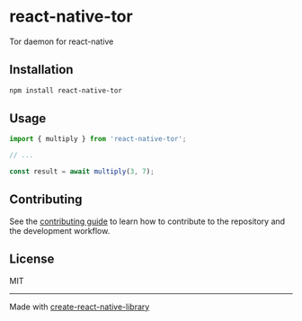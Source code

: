 # react-native-tor

Tor daemon for react-native

## Installation

```sh
npm install react-native-tor
```

## Usage


```js
import { multiply } from 'react-native-tor';

// ...

const result = await multiply(3, 7);
```


## Contributing

See the [contributing guide](CONTRIBUTING.md) to learn how to contribute to the repository and the development workflow.

## License

MIT

---

Made with [create-react-native-library](https://github.com/callstack/react-native-builder-bob)
